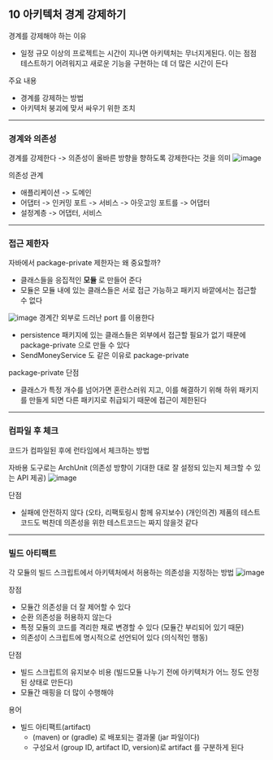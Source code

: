 ## 10 아키텍처 경계 강제하기
경계를 강제해야 하는 이유
- 일정 규모 이상의 프로젝트는 시간이 지나면 아키텍처는 무너지게된다. 이는 점점 테스트하기 어려워지고 새로운 기능을 구현하는 데 더 많은 시간이 든다

주요 내용
- 경계를 강제하는 방법
- 아키텍처 붕괴에 맞서 싸우기 위한 조치

----

### 경계와 의존성
경계를 강제한다 -> 의존성이 올바른 방향을 향하도록 강제한다는 것을 의미 
![image](https://user-images.githubusercontent.com/16996054/159099232-0e21d2ba-df6d-4c6b-b4b3-b3d1a0f634be.png)

의존성 관계
- 애플리케이션 -> 도메인
- 어댑터 -> 인커밍 포트 -> 서비스 -> 아웃고잉 포트를 -> 어댑터
- 설정계층 -> 어댑터, 서비스

-----

### 접근 제한자
자바에서 package-private 제한자는 왜 중요할까? 
- 클래스들을 응집적인 **모듈** 로 만들어 준다
- 모듈은 모듈 내에 있는 클래스들은 서로 접근 가능하고 패키지 바깥에서는 접근할 수 없다

![image](https://user-images.githubusercontent.com/16996054/159099487-e8d60bea-d5b5-4970-b480-6e53a8780c18.png)
경계간 외부로 드러난 port 를 이용한다
- persistence 패키지에 있는 클래스들은 외부에서 접근할 필요가 없기 때문에 package-private 으로 만들 수 있다
- SendMoneyService 도 같은 이유로 package-private

package-private 단점
- 클래스가 특정 개수를 넘어가면 혼란스러워 지고, 이를 해결하기 위해 하위 패키지를 만들게 되면 다른 패키지로 취급되기 때문에 접근이 제한된다

---- 

### 컴파일 후 체크
코드가 컴파일된 후에 런타임에서 체크하는 방법

자바용 도구로는 ArchUnit (의존성 방향이 기대한 대로 잘 설정되 있는지 체크할 수 있는 API 제공)
![image](https://user-images.githubusercontent.com/16996054/159099814-9adda8ea-4b85-4ce9-8336-5e1face123a8.png)

단점
- 실패에 안전하지 않다 (오타, 리팩토링시 함께 유지보수)
(개인의견) 제품의 테스트코드도 벅찬데 의존성을 위한 테스트코드는 짜지 않을것 같다

----

### 빌드 아티팩트
각 모듈의 빌드 스크립트에서 아키텍처에서 허용하는 의존성을 지정하는 방법
![image](https://user-images.githubusercontent.com/16996054/159099995-a26116ed-6df1-449f-a7a0-e0ecd524fd6b.png)


장점
- 모듈간 의존성을 더 잘 제어할 수 있다
- 순환 의존성을 허용하지 않는다 
- 특정 모듈의 코드를 격리한 채로 변경할 수 있다 (모듈간 부리되어 있기 때문)
- 의존성이 스크립트에 명시적으로 선언되어 있다 (의식적인 행동)

단점
- 빌드 스크립트의 유지보수 비용 (빌드모듈 나누기 전에 아키텍처가 어느 정도 안정된 상태로 만든다)
- 모듈간 매핑을 더 많이 수행해야 

용어
- 빌드 아티팩트(artifact)
  - (maven) or (gradle) 로 배포되는 결과물 (jar 파일이다)
  - 구성요서 (group ID, artifact ID, version)로 artifact 를 구분하게 된다
  





